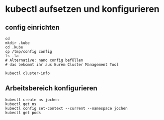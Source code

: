 # kubectl aufsetzen und konfigurieren

## config einrichten 

```
cd
mkdir .kube
cd .kube
cp /tmp/config config
ls -la
# Alternative: nano config befüllen 
# das bekommt ihr aus Eurem Cluster Management Tool 
```

```
kubectl cluster-info
```

## Arbeitsbereich konfigurieren 

```
kubectl create ns jochen
kubectl get ns
kubectl config set-context --current --namespace jochen
kubectl get pods
```
